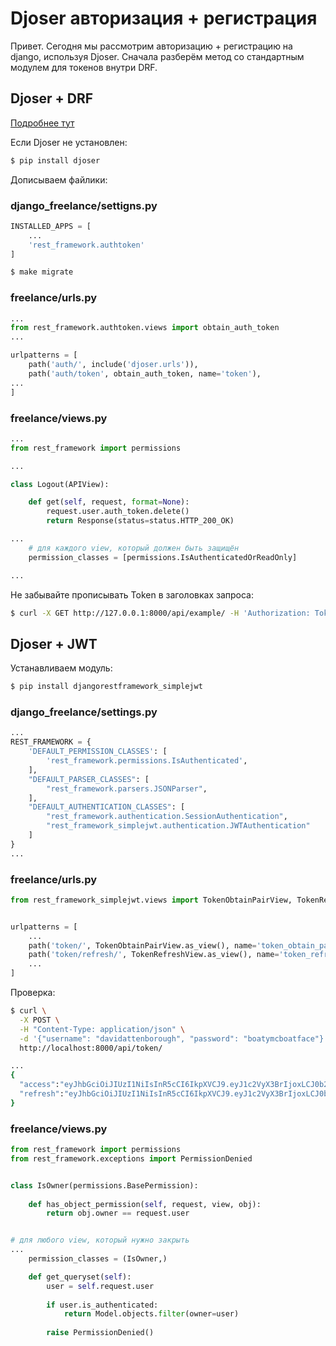 # Djoser авторизация + регистрация

Привет. Сегодня мы рассмотрим авторизацию + регистрацию на django, используя Djoser. Сначала разберём метод со стандартным модулем для токенов внутри DRF.

## Djoser + DRF

[Подробнее тут](https://www.django-rest-framework.org/api-guide/authentication/#tokenauthentication)

Если Djoser не установлен:

```bash
$ pip install djoser
```

Дописываем файлики:

### django_freelance/settigns.py

```python
INSTALLED_APPS = [
    ...
    'rest_framework.authtoken'
]
```

```bash
$ make migrate
```

### freelance/urls.py

```python
...
from rest_framework.authtoken.views import obtain_auth_token
...

urlpatterns = [
	path('auth/', include('djoser.urls')),
	path('auth/token', obtain_auth_token, name='token'),
...
]
```

### freelance/views.py

```python
...
from rest_framework import permissions

...

class Logout(APIView):

    def get(self, request, format=None):
        request.user.auth_token.delete()
        return Response(status=status.HTTP_200_OK)

...
	# для каждого view, который должен быть защищён
    permission_classes = [permissions.IsAuthenticatedOrReadOnly]

...
```

Не забывайте прописывать Token в заголовках запроса:

```bash
$ curl -X GET http://127.0.0.1:8000/api/example/ -H 'Authorization: Token 9944b09199c62bcf9418ad846dd0e4bbdfc6ee4b'
```

## Djoser + JWT

Устанавливаем модуль:

```bash
$ pip install djangorestframework_simplejwt
```

### django_freelance/settings.py

```python
...
REST_FRAMEWORK = {
    'DEFAULT_PERMISSION_CLASSES': [ 
        'rest_framework.permissions.IsAuthenticated',
    ],
    "DEFAULT_PARSER_CLASSES": [
        "rest_framework.parsers.JSONParser", 
    ],
    "DEFAULT_AUTHENTICATION_CLASSES": [
        "rest_framework.authentication.SessionAuthentication",
        "rest_framework_simplejwt.authentication.JWTAuthentication"
    ]
}
...
```

### freelance/urls.py

```python
from rest_framework_simplejwt.views import TokenObtainPairView, TokenRefreshView


urlpatterns = [
    ...
    path('token/', TokenObtainPairView.as_view(), name='token_obtain_pair'),
    path('token/refresh/', TokenRefreshView.as_view(), name='token_refresh'),
    ...
]
```

Проверка:

```bash
$ curl \
  -X POST \
  -H "Content-Type: application/json" \
  -d '{"username": "davidattenborough", "password": "boatymcboatface"}' \
  http://localhost:8000/api/token/

...
{
  "access":"eyJhbGciOiJIUzI1NiIsInR5cCI6IkpXVCJ9.eyJ1c2VyX3BrIjoxLCJ0b2tlbl90eXBlIjoiYWNjZXNzIiwiY29sZF9zdHVmZiI6IuKYgyIsImV4cCI6MTIzNDU2LCJqdGkiOiJmZDJmOWQ1ZTFhN2M0MmU4OTQ5MzVlMzYyYmNhOGJjYSJ9.NHlztMGER7UADHZJlxNG0WSi22a2KaYSfd1S-AuT7lU",
  "refresh":"eyJhbGciOiJIUzI1NiIsInR5cCI6IkpXVCJ9.eyJ1c2VyX3BrIjoxLCJ0b2tlbl90eXBlIjoicmVmcmVzaCIsImNvbGRfc3R1ZmYiOiLimIMiLCJleHAiOjIzNDU2NywianRpIjoiZGUxMmY0ZTY3MDY4NDI3ODg5ZjE1YWMyNzcwZGEwNTEifQ.aEoAYkSJjoWH1boshQAaTkf8G3yn0kapko6HFRt7Rh4"
}
```

### freelance/views.py

```python
from rest_framework import permissions
from rest_framework.exceptions import PermissionDenied


class IsOwner(permissions.BasePermission):
    
    def has_object_permission(self, request, view, obj):
        return obj.owner == request.user


# для любого view, который нужно закрыть
...
    permission_classes = (IsOwner,)

    def get_queryset(self):
        user = self.request.user
        
        if user.is_authenticated:
            return Model.objects.filter(owner=user)
        
        raise PermissionDenied()
```

